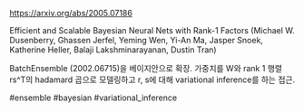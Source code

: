 https://arxiv.org/abs/2005.07186

Efficient and Scalable Bayesian Neural Nets with Rank-1 Factors (Michael W. Dusenberry, Ghassen Jerfel, Yeming Wen, Yi-An Ma, Jasper Snoek, Katherine Heller, Balaji Lakshminarayanan, Dustin Tran)

BatchEnsemble (2002.06715)을 베이지안으로 확장. 가중치를 W와 rank 1 행렬 rs^T의 hadamard 곱으로 모델링하고 r, s에 대해 variational inference를 하는 접근.

#ensemble #bayesian #variational_inference 